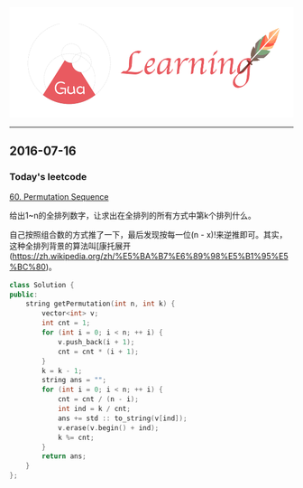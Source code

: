![](/background.png)

---


## 2016-07-16

### Today's leetcode

[60. Permutation Sequence](https://leetcode.com/problems/permutation-sequence/)

给出1~n的全排列数字，让求出在全排列的所有方式中第k个排列什么。

自己按照组合数的方式推了一下，最后发现按每一位(n - x)!来逆推即可。其实，这种全排列背景的算法叫[康托展开(https://zh.wikipedia.org/zh/%E5%BA%B7%E6%89%98%E5%B1%95%E5%BC%80)。

```cpp
class Solution {
public:
    string getPermutation(int n, int k) {
        vector<int> v;
        int cnt = 1;
        for (int i = 0; i < n; ++ i) {
            v.push_back(i + 1);
            cnt = cnt * (i + 1);
        }
        k = k - 1;
        string ans = "";
        for (int i = 0; i < n; ++ i) {
            cnt = cnt / (n - i);
            int ind = k / cnt;
            ans += std :: to_string(v[ind]);
            v.erase(v.begin() + ind);
            k %= cnt;
        }
        return ans;
    }
};
```